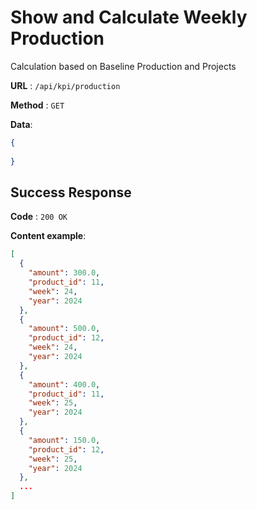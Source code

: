# Show and Calculate Weekly Production

Calculation based on Baseline Production and Projects

**URL** : `/api/kpi/production`

**Method** : `GET`

**Data**: 

```json
{
    
}
```

## Success Response

**Code** : `200 OK`

**Content example**:

```json
[
  {
    "amount": 300.0,
    "product_id": 11,
    "week": 24,
    "year": 2024
  },
  {
    "amount": 500.0,
    "product_id": 12,
    "week": 24,
    "year": 2024
  },
  {
    "amount": 400.0,
    "product_id": 11,
    "week": 25,
    "year": 2024
  },
  {
    "amount": 150.0,
    "product_id": 12,
    "week": 25,
    "year": 2024
  },
  ...
]
```